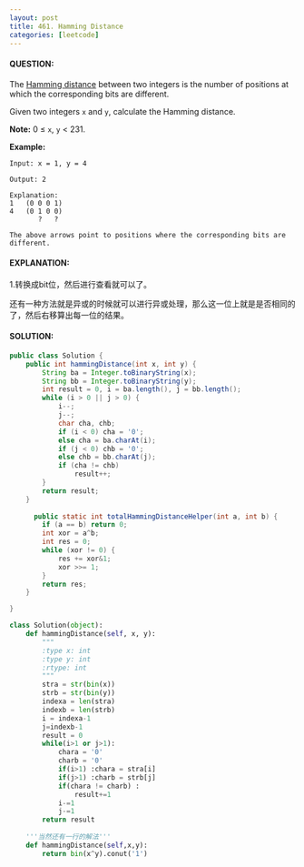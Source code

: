 ```yaml
---
layout: post
title: 461. Hamming Distance
categories: [leetcode]
---
```


#### QUESTION:

The [Hamming distance](https://en.wikipedia.org/wiki/Hamming_distance) between two integers is the number of positions at which the corresponding bits are different.

Given two integers `x` and `y`, calculate the Hamming distance.

**Note:**
0 ≤ `x`, `y` < 231.

**Example:**

```
Input: x = 1, y = 4

Output: 2

Explanation:
1   (0 0 0 1)
4   (0 1 0 0)
       ?   ?

The above arrows point to positions where the corresponding bits are different.
```

#### EXPLANATION:

1.转换成bit位，然后进行查看就可以了。



还有一种方法就是异或的时候就可以进行异或处理，那么这一位上就是是否相同的了，然后右移算出每一位的结果。

#### SOLUTION:

```JAVA
public class Solution {
    public int hammingDistance(int x, int y) {
        String ba = Integer.toBinaryString(x);
        String bb = Integer.toBinaryString(y);
        int result = 0, i = ba.length(), j = bb.length();
        while (i > 0 || j > 0) {
            i--;
            j--;
            char cha, chb;
            if (i < 0) cha = '0';
            else cha = ba.charAt(i);
            if (j < 0) chb = '0';
            else chb = bb.charAt(j);
            if (cha != chb)
                result++;
        }
        return result;
    }
  
      public static int totalHammingDistanceHelper(int a, int b) {
        if (a == b) return 0;
        int xor = a^b;
        int res = 0;
        while (xor != 0) {
            res += xor&1;
            xor >>= 1;
        }
        return res;
    }

}
```



```python
class Solution(object):
    def hammingDistance(self, x, y):
        """
        :type x: int
        :type y: int
        :rtype: int
        """
        stra = str(bin(x))
        strb = str(bin(y))
        indexa = len(stra)
        indexb = len(strb)
        i = indexa-1
        j=indexb-1
        result = 0
        while(i>1 or j>1):
            chara = '0'
            charb = '0'
            if(i>1) :chara = stra[i]
            if(j>1) :charb = strb[j]
            if(chara != charb) :
                result+=1
            i-=1
            j-=1
        return result
    
    '''当然还有一行的解法'''
    def hammingDistance(self,x,y):
        return bin(x^y).conut('1')
```

